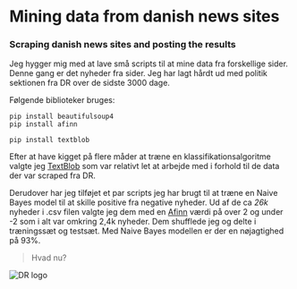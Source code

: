 # Mining data from danish news sites
### Scraping danish news sites and posting the results

Jeg hygger mig med at lave små scripts til at mine data fra forskellige sider. Denne gang er det nyheder fra sider. Jeg har lagt hårdt ud med politik sektionen fra DR over de sidste 3000 dage.

Følgende biblioteker bruges:
```
pip install beautifulsoup4
pip install afinn

pip install textblob
```

Efter at have kigget på flere måder at træne en klassifikationsalgoritme valgte jeg [TextBlob](https://textblob.readthedocs.io/en/dev/ "TextBlob ReadTheDocs")
som var relativt let at arbejde med i forhold til de data der var scraped fra DR.

Derudover har jeg tilføjet et par scripts jeg har brugt til at træne en Naive Bayes model til at skille positive fra negative nyheder.
Ud af de ca _26k_ nyheder i .csv filen valgte jeg dem med en [Afinn](https://github.com/fnielsen/afinn "Afinn på GitHub") værdi på over 2 og under -2 som i alt var omkring 2,4k nyheder. Dem shufflede jeg og delte i træningssæt og testsæt. Med Naive Bayes modellen er der en nøjagtighed på 93%.

> Hvad nu?


![DR logo](https://upload.wikimedia.org/wikipedia/commons/thumb/1/18/DR_logo.svg/1280px-DR_logo.svg.png "DR logo")
